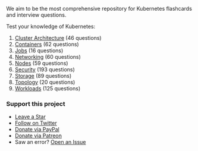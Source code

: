 We aim to be the most comprehensive repository for Kubernetes flashcards and interview questions.

Test your knowledge of Kubernetes:

1. [Cluster Architecture](./cluster-architecture.md) (46 questions)
1. [Containers](./containers.md) (62 questions)
1. [Jobs](./jobs.md) (16 questions)
1. [Networking](./networking.md) (60 questions)
1. [Nodes](./nodes.md) (59 questions)
1. [Security](./security.md) (193 questions)
1. [Storage](./storage.md) (89 questions)
1. [Topology](./topology.md) (20 questions)
1. [Workloads](./workloads.md) (125 questions)

### Support this project

* [Leave a Star](https://github.com/katademy/kubernetes-faq/stargazers)
* [Follow on Twitter](https://twitter.com/katademy)
* [Donate via PayPal](https://paypal.me/icelynjennings)
* [Donate via Patreon](https://patreon.com/icelynjennings)
* Saw an error? [Open an Issue](https://github.com/katademy/kubernetes-faq/issues/new)
